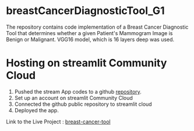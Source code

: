 # breastCancerDiagnosticTool_G1
The repository contains code implementation of a Breast Cancer Diagnostic Tool that determines whether a given Patient's Mammogram Image is Benign or Malignant. VGG16 model, which is 16 layers deep was used.


# Hosting on streamlit Community Cloud

1. Pushed the stream App codes to a github [repository](https://github.com/johnthuo1/breast-cancer-tool).
2. Set up an account on streamlit Community Cloud
3. Connected the github public repository to streamlit cloud
4. Deployed the app.

Link to the Live Project : [breast-cancer-tool](https://johnthuo1-breast-cancer-tool-streamapp-647vh4.streamlit.app/)
